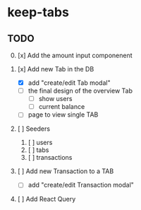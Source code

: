 # keep-tabs

## TODO

0. [x] Add the amount input componenent

1. [x] Add new Tab in the DB

   - [x] add "create/edit Tab modal"
   - [ ] the final design of the overview Tab
     - [ ] show users
     - [ ] current balance
   - [ ] page to view single TAB

2. [ ] Seeders

   1. [ ] users
   2. [ ] tabs
   3. [ ] transactions

3. [ ] Add new Transaction to a TAB

   - [ ] add "create/edit Transaction modal"

4. [ ] Add React Query
